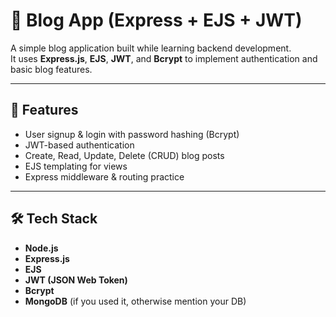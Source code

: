 # 📝 Blog App (Express + EJS + JWT)

A simple blog application built while learning backend development.  
It uses **Express.js**, **EJS**, **JWT**, and **Bcrypt** to implement authentication and basic blog features.  

---

## 🚀 Features
- User signup & login with password hashing (Bcrypt)  
- JWT-based authentication  
- Create, Read, Update, Delete (CRUD) blog posts  
- EJS templating for views  
- Express middleware & routing practice  

---

## 🛠️ Tech Stack
- **Node.js**  
- **Express.js**  
- **EJS**  
- **JWT (JSON Web Token)**  
- **Bcrypt**  
- **MongoDB** (if you used it, otherwise mention your DB)  

